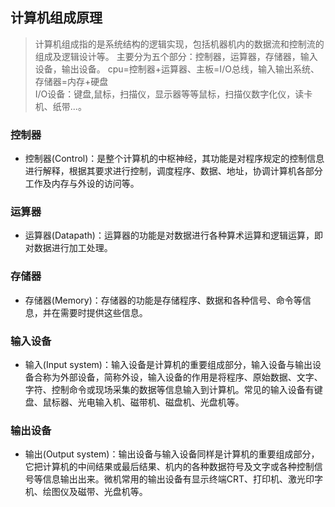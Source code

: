 ## 计算机组成原理
> 计算机组成指的是系统结构的逻辑实现，包括机器机内的数据流和控制流的组成及逻辑设计等。 主要分为五个部分：控制器，运算器，存储器，输入设备，输出设备。 
> cpu=控制器+运算器、主板=I/O总线，输入输出系统、存储器=内存+硬盘  
> I/O设备：键盘,鼠标，扫描仪，显示器等等鼠标，扫描仪数字化仪，读卡机、纸带...。  

### 控制器
- 控制器(Control)：是整个计算机的中枢神经，其功能是对程序规定的控制信息进行解释，根据其要求进行控制，调度程序、数据、地址，协调计算机各部分工作及内存与外设的访问等。

### 运算器
- 运算器(Datapath)：运算器的功能是对数据进行各种算术运算和逻辑运算，即对数据进行加工处理。

### 存储器
- 存储器(Memory)：存储器的功能是存储程序、数据和各种信号、命令等信息，并在需要时提供这些信息。

### 输入设备
- 输入(Input system)：输入设备是计算机的重要组成部分，输入设备与输出设备合称为外部设备，简称外设，输入设备的作用是将程序、原始数据、文字、字符、控制命令或现场采集的数据等信息输入到计算机。常见的输入设备有键盘、鼠标器、光电输入机、磁带机、磁盘机、光盘机等。

### 输出设备
- 输出(Output system)：输出设备与输入设备同样是计算机的重要组成部分，它把计算机的中间结果或最后结果、机内的各种数据符号及文字或各种控制信号等信息输出出来。微机常用的输出设备有显示终端CRT、打印机、激光印字机、绘图仪及磁带、光盘机等。

